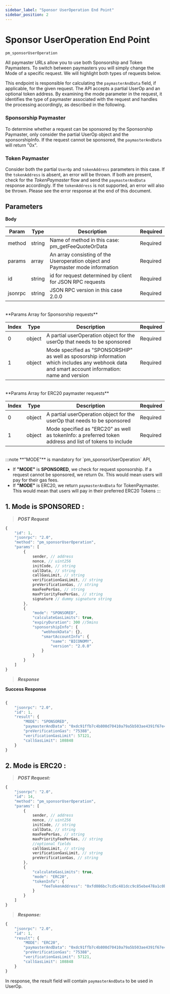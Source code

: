 ```yaml
---
sidebar_label: "Sponsor UserOperation End Point"
sidebar_position: 2
---
```


# Sponsor UserOperation End Point
`pm_sponsorUserOperation`

All paymaster URLs allow you to use both Sponsorship and Token Paymasters. To switch between paymasters you will simply change the Mode of a specific request. We will highlight both types of requests below.

This endpoint is responsible for calculating the `paymasterAndData` field, if applicable, for the given request.
The API accepts a partial UserOp and an optional token address. By examining the mode parameter in the request, it identifies the type of paymaster associated with the request and handles the processing accordingly, as described in the following.

### Sponsorship Paymaster

To determine whether a request can be sponsored by the Sponsorship Paymaster, only consider the partial UserOp object and the sponsorshipInfo. If the request cannot be sponsored, the `paymasterAndData` will return "0x".

### Token Paymaster

Consider both the partial `UserOp` and `tokenAddress` parameters in this case. If the `tokenAddress` is absent, an error will be thrown. If both are present, check for the _TokenPaymaster_ flow and send the `paymasterAndData` response accordingly. If the `tokenAddress` is not supported, an error will also be thrown. Please see the error response at the end of this document.

## Parameters

**Body**

| Param   | Type   | Description                                                                    | Required |
| ------- | ------ | ------------------------------------------------------------------------------ | -------- |
| method  | string | Name of method in this case: pm_getFeeQuoteOrData                              | Required |
| params  | array  | An array consisting of the Useroperation object and Paymaster mode information | Required |
| id      | string | id for request determined by client for JSON RPC requests                      | Required |
| jsonrpc | string | JSON RPC version in this case 2.0.0                                            | Required |

<br/>
**Params Array for Sponsorship requests**

| Index | Type   | Description                                                                                                                                       | Required |
| ----- | ------ | ------------------------------------------------------------------------------------------------------------------------------------------------- | -------- |
| 0     | object | A partial userOperation object for the userOp that needs to be sponsored                                                                          | Required |
| 1     | object | Mode specified as "SPONSORSHIP" as well as sposorship information which includes any webhook data and smart account information: name and version | Required |

<br/>
**Params Array for ERC20 paymaster requests**

| Index | Type   | Description                                                                                             | Required |
| ----- | ------ | ------------------------------------------------------------------------------------------------------- | -------- |
| 0     | object | A partial userOperation object for the userOp that needs to be sponsored                                | Required |
| 1     | object | Mode specified as "ERC20" as well as tokenInfo: a preferred token address and list of tokens to include | Required |

<br/>
:::note
**"MODE"** is mandatory for `pm_sponsorUserOperation` API,

- If **"MODE"** is **SPONSORED**, we check for request sponsorship. If a request cannot be sponsored, we return 0x. This would mean users will pay for their gas fees.
- If **"MODE"** is ERC20, we return `paymasterAndData` for TokenPaymaster. This would mean that users will pay in their preferred ERC20 Tokens
  :::

## 1. Mode is **SPONSORED** :

> **_POST Request_**

```javascript
{
    "id": 1,
    "jsonrpc": "2.0",
    "method": "pm_sponsorUserOperation",
    "params": [
        {
            sender, // address
            nonce, // uint256
            initCode, // string
            callData, // string
            callGasLimit, // string
            verificationGasLimit, // string
            preVerificationGas, // string
            maxFeePerGas, // string
            maxPriorityFeePerGas, // string
            signature // dummy signature string
        },
        {
            "mode": "SPONSORED",
            "calculateGasLimits": true,
            "expiryDuration": 300 //5mins
            "sponsorshipInfo": {
                "webhookData": {},
                "smartAccountInfo": {
                    "name": "BICONOMY",
                    "version": "2.0.0"
                }
            }
        }
    ]
}

```

> **_Response_**

**Success Response**

```javascript

{
    "jsonrpc": "2.0",
    "id": 1,
    "result": {
        "MODE": "SPONSORED",
        "paymasterAndData": "0xdc91ffb7c4b800d70410a79a5b503ae4391f67e40000000000000000000000007306ac7a32eb690232de81a9ffb44bb346026fab00000000000000000000000000000000000000000000000000000000000000400000000000000000000000000000000000000000000000000000000000000041e1f74852c31150f18ef4e472b748148f8ae031849032218b26170414a18c9f99516eb13a4a9bd35d1334194348cccee3d270b6e7bb400b39f0c8d645266ead601c00000000000000000000000000000000000000000000000000000000000000",
        "preVerificationGas": "75388",
        "verificationGasLimit": 57121,
        "callGasLimit": 108848
    }
}
```

## 2. Mode is **ERC20** :

> **_POST Request:_**

```javascript
{
    "jsonrpc": "2.0",
    "id": 14,
    "method": "pm_sponsorUserOperation",
    "params": [
        {
            sender, // address
            nonce, // uint256
            initCode, // string
            callData, // string
            maxFeePerGas, // string
            maxPriorityFeePerGas, // string
            //optional fields
            callGasLimit, // string
            verificationGasLimit, // string
            preVerificationGas, // string
        },
        {
            "calculateGasLimits": true,
            "mode": "ERC20",
            "tokenInfo": {
                "feeTokenAddress": "0xfd086bc7cd5c481dcc9c85ebe478a1c0b69fcbb9"
            }
        }
    ]
}
```

> **_Response:_**

```javascript
{
    "jsonrpc": "2.0",
    "id": 1,
    "result": {
        "MODE": "ERC20",
        "paymasterAndData": "0xdc91ffb7c4b800d70410a79a5b503ae4391f67e40000000000000000000000007306ac7a32eb690232de81a9ffb44bb346026fab00000000000000000000000000000000000000000000000000000000000000400000000000000000000000000000000000000000000000000000000000000041e1f74852c31150f18ef4e472b748148f8ae031849032218b26170414a18c9f99516eb13a4a9bd35d1334194348cccee3d270b6e7bb400b39f0c8d645266ead601c00000000000000000000000000000000000000000000000000000000000000",
        "preVerificationGas": "75388",
        "verificationGasLimit": 57121,
        "callGasLimit": 108848
    }
}
```

In response, the result field will contain `paymasterAndData` to be used in UserOp.
